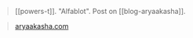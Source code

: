 > [[powers-t]]. "Alfablot". Post on [[blog-aryaakasha]].

> [aryaakasha.com](https://aryaakasha.com/2019/10/30/alfablot/)